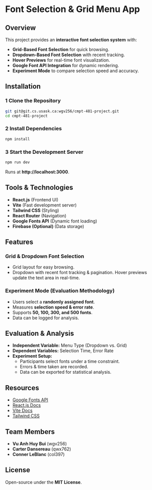 # Font Selection & Grid Menu App

## Overview
This project provides an **interactive font selection system** with:
- **Grid-Based Font Selection** for quick browsing.
- **Dropdown-Based Font Selection** with recent tracking.
- **Hover Previews** for real-time font visualization.
- **Google Font API Integration** for dynamic rendering.
- **Experiment Mode** to compare selection speed and accuracy.

## Installation
### 1 Clone the Repository
```bash
git git@git.cs.usask.ca:wgv256/cmpt-481-project.git
cd cmpt-481-project
```
### 2 Install Dependencies
```bash
npm install
```
### 3 Start the Development Server
```bash
npm run dev
```
Runs at **http://localhost:3000**.

## Tools & Technologies
- **React.js** (Frontend UI)
- **Vite** (Fast development server)
- **Tailwind CSS** (Styling)
- **React Router** (Navigation)
- **Google Fonts API** (Dynamic font loading)
- **Firebase (Optional)** (Data storage)

## Features
### **Grid & Dropdown Font Selection**
- Grid layout for easy browsing.
- Dropdown with recent font tracking & pagination.
Hover previews update the text area in real-time.

### **Experiment Mode (Evaluation Methodology)**
- Users select a **randomly assigned font**.
- Measures **selection speed & error rate**.
- Supports **50, 100, 300, and 500 fonts**.
- Data can be logged for analysis.

## Evaluation & Analysis
- **Independent Variable:** Menu Type (Dropdown vs. Grid)
- **Dependent Variables:** Selection Time, Error Rate
- **Experiment Setup:**
  - Participants select fonts under a time constraint.
  - Errors & time taken are recorded.
  - Data can be exported for statistical analysis.

## Resources
- [Google Fonts API](https://fonts.google.com/)
- [React.js Docs](https://reactjs.org/docs/)
- [Vite Docs](https://vitejs.dev/)
- [Tailwind CSS](https://tailwindcss.com/docs/)

## Team Members
- **Vu Anh Huy Bui** (wgv256)
- **Carter Dansereau** (qwx762)
- **Conner LeBlanc** (col397)

## License
Open-source under the **MIT License**.

